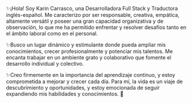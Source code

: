  :sparkles:¡Hola! Soy Karin Carrasco, una Desarrolladora Full Stack y Traductora inglés-español. Me caracterizo por ser responsable, creativa, empática, altamente versátil y poseer una gran capacidad organizativa y de observación, lo que me ha permitido enfrentar y resolver desafíos tanto en el ámbito laboral como en el personal. 

 :sparkles:Busco un lugar dinámico y estimulante donde pueda ampliar mis conocimientos, crecer profesionalmente y potenciar mis talentos. Me encanta trabajar en un ambiente grato y colaborativo que fomente el desarrollo individual y colectivo.

 :sparkles:Creo firmemente en la importancia del aprendizaje continuo, y estoy comprometida a mejorar y crecer cada día. Para mí, la vida es un viaje de descubrimiento y oportunidades, y estoy emocionada de seguir expandiendo mis habilidades y conocimientos.  💖
